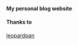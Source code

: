 #### My personal blog website

#### Thanks to   
[leopardpan](https://github.com/leopardpan/leopardpan.github.io)  
